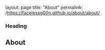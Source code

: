 
layout: page
title: "About"
permalink: /https://facelessg00n.github.io/about/about/

### Heading
## About